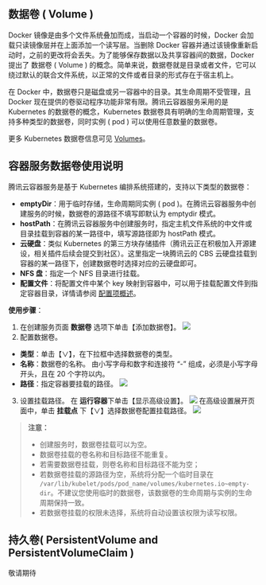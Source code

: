 ## 数据卷 ( Volume )
Docker 镜像是由多个文件系统叠加而成，当启动一个容器的时候，Docker 会加载只读镜像层并在上面添加一个读写层。当删除 Docker 容器并通过该镜像重新启动时，之前的更改将会丢失。为了能够保存数据以及共享容器间的数据，Docker 提出了 数据卷 ( Volume ) 的概念。简单来说，数据卷就是目录或者文件，它可以绕过默认的联合文件系统，以正常的文件或者目录的形式存在于宿主机上。

在 Docker 中，数据卷只是磁盘或另一容器中的目录。其生命周期不受管理，且 Docker 现在提供的卷驱动程序功能非常有限。腾讯云容器服务采用的是 Kubernetes 的数据卷的概念，Kubernetes 数据卷具有明确的生命周期管理，支持多种类型的数据卷，同时实例 ( pod ) 可以使用任意数量的数据卷。

更多 Kubernetes 数据卷信息可见 [Volumes](https://kubernetes.io/docs/concepts/storage/volumes/)。

## 容器服务数据卷使用说明
腾讯云容器服务是基于 Kubernetes 编排系统搭建的，支持以下类型的数据卷：
- **emptyDir**：用于临时存储，生命周期同实例 ( pod )。在腾讯云容器服务中创建服务的时候，数据卷的源路径不填写即默认为 emptydir 模式。
- **hostPath**：在腾讯云容器服务中创建服务时，指定主机文件系统的中文件或目录挂载到容器的某一路径中，填写源路径即为 hostPath 模式。
- **云硬盘**：类似 Kubernetes 的第三方块存储插件（腾讯云正在积极加入开源建设，相关插件后续会提交到社区）。这里指定一块腾讯云的 CBS 云硬盘挂载到容器的某一路径下，创建数据卷时选择对应的云硬盘即可。
- **NFS 盘**：指定一个 NFS 目录进行挂载。
- **配置文件**：将配置文件中某个 key 映射到容器中，可以用于挂载配置文件到指定容器目录，详情请参阅 [配置项概述](https://www.qcloud.com/document/product/457/10173)。

**使用步骤**：
1. 在创建服务页面 **数据卷** 选项下单击【添加数据卷】。
![](//mc.qcloudimg.com/static/img/0286498ec3ada210c6c01f9ef8ca7b52/image.png)
2. 配置数据卷。
 - **类型**：单击【∨】，在下拉框中选择数据卷的类型。
 - **名称**：数据卷的名称。
由小写字母和数字和连接符 “-” 组成，必须是小写字母开头，且在 20 个字符以内。
 - **路径**：指定容器要挂载的路径。
![](//mc.qcloudimg.com/static/img/4495a452a8b1bbf9bb3b4e2fcb1bcf99/image.png)
3. 设置挂载路径。
在 **运行容器**下单击【显示高级设置】。
![](//mc.qcloudimg.com/static/img/789e7fc5148ef53f44035194c5c6bd2c/image.png)
在高级设置展开页面中，单击 **挂载点** 下【∨】选择数据卷配置挂载路径。
![](//mc.qcloudimg.com/static/img/e762feea4f8b551fa5d8dd45721e597a/image.png)
>**注意：**
>- 创建服务时，数据卷挂载可以为空。
>- 数据卷挂载的卷名称和目标路径不能重复。
>- 若需要数据卷挂载，则卷名称和目标路径不能为空；
>- 若数据卷挂载的源路径为空，系统将分配一个临时目录在 `/var/lib/kubelet/pods/pod_name/volumes/kubernetes.io~empty-dir`。不建议您使用临时的数据卷，该数据卷的生命周期与实例的生命周期保持一致。
>- 若数据卷挂载的权限未选择，系统将自动设置该权限为读写权限。

## 持久卷( PersistentVolume and PersistentVolumeClaim )
敬请期待

